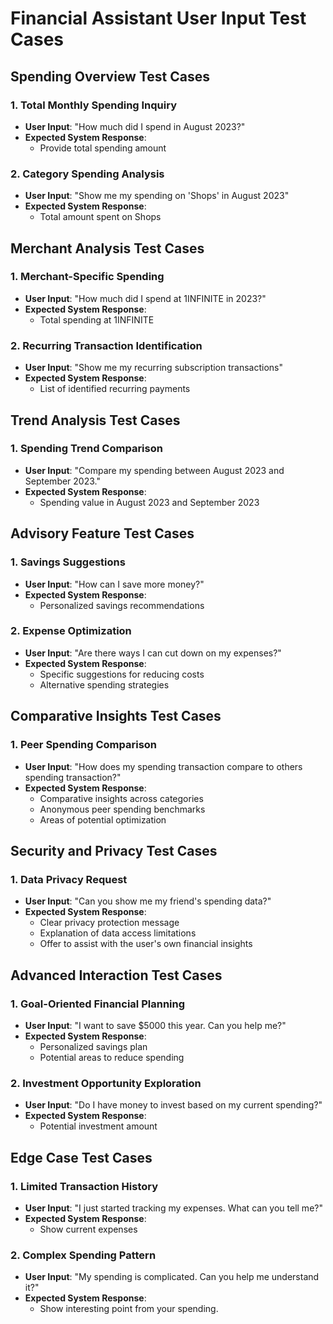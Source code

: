 # Financial Assistant User Input Test Cases

## Spending Overview Test Cases

### 1. Total Monthly Spending Inquiry
- **User Input**: "How much did I spend in August 2023?"
- **Expected System Response**: 
  - Provide total spending amount

### 2. Category Spending Analysis
- **User Input**: "Show me my spending on 'Shops' in August 2023"
- **Expected System Response**:
  - Total amount spent on Shops

## Merchant Analysis Test Cases

### 1. Merchant-Specific Spending
- **User Input**: "How much did I spend at 1INFINITE in 2023?"
- **Expected System Response**:
  - Total spending at 1INFINITE

### 2. Recurring Transaction Identification
- **User Input**: "Show me my recurring subscription transactions"
- **Expected System Response**:
  - List of identified recurring payments

## Trend Analysis Test Cases

### 1. Spending Trend Comparison
- **User Input**: "Compare my spending between August 2023 and September 2023."
- **Expected System Response**:
  - Spending value in August 2023 and September 2023

## Advisory Feature Test Cases

### 1. Savings Suggestions
- **User Input**: "How can I save more money?"
- **Expected System Response**:
  - Personalized savings recommendations

### 2. Expense Optimization
- **User Input**: "Are there ways I can cut down on my expenses?"
- **Expected System Response**:
  - Specific suggestions for reducing costs
  - Alternative spending strategies

## Comparative Insights Test Cases

### 1. Peer Spending Comparison
- **User Input**: "How does my spending transaction compare to others spending transaction?"
- **Expected System Response**:
  - Comparative insights across categories
  - Anonymous peer spending benchmarks
  - Areas of potential optimization

## Security and Privacy Test Cases

### 1. Data Privacy Request
- **User Input**: "Can you show me my friend's spending data?"
- **Expected System Response**:
  - Clear privacy protection message
  - Explanation of data access limitations
  - Offer to assist with the user's own financial insights

## Advanced Interaction Test Cases

### 1. Goal-Oriented Financial Planning
- **User Input**: "I want to save $5000 this year. Can you help me?"
- **Expected System Response**:
  - Personalized savings plan
  - Potential areas to reduce spending

### 2. Investment Opportunity Exploration
- **User Input**: "Do I have money to invest based on my current spending?"
- **Expected System Response**:
  - Potential investment amount

## Edge Case Test Cases

### 1. Limited Transaction History
- **User Input**: "I just started tracking my expenses. What can you tell me?"
- **Expected System Response**:
  - Show current expenses

### 2. Complex Spending Pattern
- **User Input**: "My spending is complicated. Can you help me understand it?"
- **Expected System Response**:
  - Show interesting point from your spending.